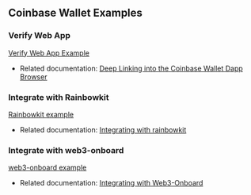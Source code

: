 ## Coinbase Wallet Examples

### Verify Web App

[Verify Web App Example](verify-webapp/)

- Related documentation: [Deep Linking into the Coinbase Wallet Dapp Browser](https://docs.cloud.coinbase.com/wallet-sdk/docs/deep-link-into-dapp-browser)

### Integrate with Rainbowkit

[Rainbowkit example](rainbowkit-demo/)

- Related documentation: [Integrating with rainbowkit](https://www.rainbowkit.com/docs/introduction)

### Integrate with web3-onboard

[web3-onboard example](web3-onboard-demo/)

- Related documentation: [Integrating with Web3-Onboard](https://docs.cloud.coinbase.com/wallet-sdk/docs/web3-onboard)
